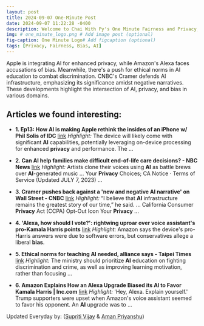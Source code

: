 ```yaml
---
layout: post
title: 2024-09-07 One-Minute Post
date: 2024-09-07 11:22:28 -0400
description: Welcome to Chai With Py's One Minute Fairness and Privacy, which aims to provide you the current happenings in the world of Fairness, Privacy, and AI.
img: # one_minute_logo.png # Add image post (optional)
fig-caption: One Minute Logo# Add figcaption (optional)
tags: [Privacy, Fairness, Bias, AI]
---
```


Apple is integrating AI for enhanced privacy, while Amazon's Alexa faces accusations of bias. Meanwhile, there's a push for ethical norms in AI education to combat discrimination. CNBC's Cramer defends AI infrastructure, emphasizing its significance amidst negative narratives. These developments highlight the intersection of AI, privacy, and bias in various domains.

## Articles we found interesting:

- **1. Ep13: How <b>AI</b> is making Apple rethink the insides of an iPhone w/ Phil Solis of IDC** [link](https://www.thehindu.com/podcast/how-ai-is-making-apple-rethink-the-insides-of-a-smartphone/article68616837.ece)
_Highlight:_ The device will likely come with significant <b>AI</b> capabilities, potentially leveraging on-device processing for enhanced <b>privacy</b> and performance. The&nbsp;...

- **2. Can <b>AI</b> help families make difficult end-of-life care decisions? - NBC News** [link](https://www.nbcnews.com/now/video/can-ai-help-families-make-difficult-end-of-life-care-decisions-218803781789)
_Highlight:_ Artists clone their voices using <b>AI</b> as battle brews over <b>AI</b>-generated music ... Your <b>Privacy</b> Choices; CA Notice &middot; Terms of Service (Updated JULY 7, 2023)&nbsp;...

- **3. Cramer pushes back against a &#39;new and negative <b>AI</b> narrative&#39; on Wall Street - CNBC** [link](https://www.cnbc.com/2024/09/06/cramer-pushes-back-against-a-new-and-negative-ai-narrative-on-wall-street.html)
_Highlight:_ “I believe that <b>AI</b> infrastructure remains the greatest story of our time,” he said. ... California Consumer <b>Privacy</b> Act (CCPA) Opt-Out Icon Your <b>Privacy</b>&nbsp;...

- **4. &#39;Alexa, how should I vote?&#39;: rightwing uproar over voice assistant&#39;s pro-Kamala Harris points** [link](https://www.theguardian.com/us-news/article/2024/sep/06/amazon-alexa-kamala-harris-support)
_Highlight:_ Amazon says the device&#39;s pro-Harris answers were due to software errors, but conservatives allege a liberal <b>bias</b>.

- **5. Ethical norms for teaching <b>AI</b> needed, alliance says - Taipei Times** [link](https://www.taipeitimes.com/News/taiwan/archives/2024/09/07/2003823406)
_Highlight:_ The ministry should prioritize <b>AI</b> education on fighting discrimination and crime, as well as improving learning motivation, rather than focusing&nbsp;...

- **6. Amazon Explains How an Alexa Upgrade <b>Biased</b> its <b>AI</b> to Favor Kamala Harris | Inc.com** [link](https://www.inc.com/kit-eaton/amazon-says-alexa-upgrade-skewed-ai-to-harris.html)
_Highlight:_ &#39;Hey, Alexa. Explain yourself.&#39; Trump supporters were upset when Amazon&#39;s voice assistant seemed to favor his opponent. An <b>AI</b> upgrade was to&nbsp;...


Updated Everyday by: (<a href="https://supritivijay.github.io/">Supriti Vijay</a> & <a href="https://amanpriyanshu.github.io/">Aman Priyanshu</a>)
